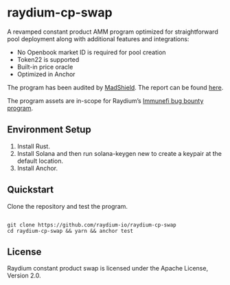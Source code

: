 # raydium-cp-swap

A revamped constant product AMM program optimized for straightforward pool deployment along with additional features and integrations:
- No Openbook market ID is required for pool creation
- Token22 is supported
- Built-in price oracle
- Optimized in Anchor

The program has been audited by [MadShield](https://www.madshield.xyz/). The report can be found [here](https://github.com/raydium-io/raydium-docs/tree/master/audit/MadShield%20Q1%202024).

The program assets are in-scope for Raydium’s [Immunefi bug bounty program](https://immunefi.com/bug-bounty/raydium/).

## Environment Setup

1. Install Rust.
2. Install Solana and then run solana-keygen new to create a keypair at the default location.
3. Install Anchor.

## Quickstart

Clone the repository and test the program.

```shell

git clone https://github.com/raydium-io/raydium-cp-swap
cd raydium-cp-swap && yarn && anchor test
```

## License

Raydium constant product swap is licensed under the Apache License, Version 2.0.
